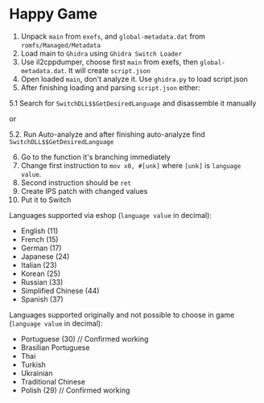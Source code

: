 # Happy Game

1. Unpack `main` from `exefs`, and `global-metadata.dat` from `romfs/Managed/Metadata`
2. Load main to `Ghidra` using `Ghidra Switch Loader`
3. Use il2cppdumper, choose first `main` from exefs, then `global-metadata.dat`. It will create `script.json`
4. Open loaded `main`, don't analyze it. Use `ghidra.py` to load script.json
5. After finishing loading and parsing `script.json` either:

5.1 Search for `SwitchDLL$$GetDesiredLanguage` and disassemble it manually

or

5.2. Run Auto-analyze and after finishing auto-analyze find `SwitchDLL$$GetDesiredLanguage`

6. Go to the function it's branching immediately
7. Change first instruction to `mov x0, #[unk]` where `[unk]` is `language value`.
8. Second instruction should be `ret`
9. Create IPS patch with changed values
10. Put it to Switch

Languages supported via eshop (`language value` in decimal):
- English (11)
- French (15)
- German (17)
- Japanese (24)
- Italian (23)
- Korean (25)
- Russian (33)
- Simplified Chinese (44)
- Spanish (37)

Languages supported originally and not possible to choose in game (`language value` in decimal):
- Portuguese (30) // Confirmed working
- Brasilian Portuguese
- Thai
- Turkish
- Ukrainian
- Traditional Chinese
- Polish (29) // Confirmed working